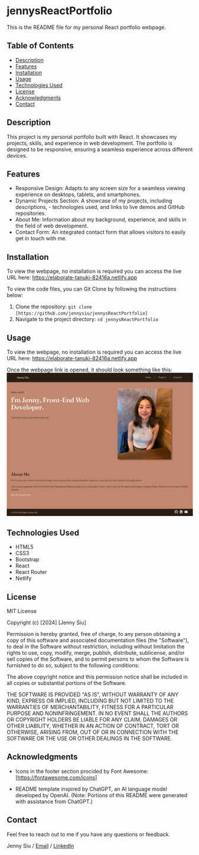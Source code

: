 # jennysReactPortfolio

This is the README file for my personal React portfolio webpage.


## Table of Contents

- [Description](#description)
- [Features](#features)
- [Installation](#installation)
- [Usage](#usage)
- [Technologies Used](#technologies-used)
- [License](#license)
- [Acknowledgments](#acknowledgments)
- [Contact](#contact)


## Description

This project is my personal portfolio built with React. It showcases my projects, skills, and experience in web development. The portfolio is designed to be responsive, ensuring a seamless experience across different devices.


## Features

- Responsive Design: Adapts to any screen size for a seamless viewing experience on desktops, tablets, and smartphones.
- Dynamic Projects Section: A showcase of my projects, including descriptions, - technologies used, and links to live demos and GitHub repositories.
- About Me: Information about my background, experience, and skills in the field of web development.
- Contact Form: An integrated contact form that allows visitors to easily get in touch with me.


## Installation

To view the webpage, no installation is required you can access the live URL here: https://elaborate-tanuki-82416a.netlify.app

To view the code files, you can Git Clone by following the instructions below:
1. Clone the repository: `git clone [https://github.com/jennysiu/jennysReactPortfolio]`
2. Navigate to the project directory: `cd jennysReactPortfolio`


## Usage

To view the webpage, no installation is required you can access the live URL here: https://elaborate-tanuki-82416a.netlify.app

Once the webpage link is opened, it should look something like this:
![Demo image of how the webpage should look like upon opening.](/src/assets/images/website-demo.png)


## Technologies Used

- HTML5
- CSS3
- Bootstrap
- React
- React Router
- Netlify


## License

MIT License

Copyright (c) [2024] [Jenny Siu]

Permission is hereby granted, free of charge, to any person obtaining a copy of this software and associated documentation files (the "Software"), to deal in the Software without restriction, including without limitation the rights to use, copy, modify, merge, publish, distribute, sublicense, and/or sell copies of the Software, and to permit persons to whom the Software is furnished to do so, subject to the following conditions:

The above copyright notice and this permission notice shall be included in all copies or substantial portions of the Software.

THE SOFTWARE IS PROVIDED "AS IS", WITHOUT WARRANTY OF ANY KIND, EXPRESS OR IMPLIED, INCLUDING BUT NOT LIMITED TO THE WARRANTIES OF MERCHANTABILITY, FITNESS FOR A PARTICULAR PURPOSE AND NONINFRINGEMENT. IN NO EVENT SHALL THE AUTHORS OR COPYRIGHT HOLDERS BE LIABLE FOR ANY CLAIM, DAMAGES OR OTHER LIABILITY, WHETHER IN AN ACTION OF CONTRACT, TORT OR OTHERWISE, ARISING FROM, OUT OF OR IN CONNECTION WITH THE SOFTWARE OR THE USE OR OTHER DEALINGS IN THE SOFTWARE.


## Acknowledgments
- Icons in the footer section procided by Font Awesome: [https://fontawesome.com/icons]

- README template inspired by ChatGPT, an AI language model developed by OpenAI.
  (Note: Portions of this README were generated with assistance from ChatGPT.)


## Contact
Feel free to reach out to me if you have any questions or feedback.

Jenny Siu / [Email](jenny.siu79@gmail.com) / [LinkedIn](https://www.linkedin.com/in/jenny-siu-534576156/)